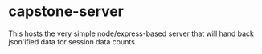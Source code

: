# capstone-server
This hosts the very simple node/express-based server that will hand back json'ified data for session data counts 
